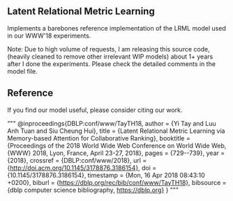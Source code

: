 ## Latent Relational Metric Learning

Implements a barebones reference implementation of the LRML model used in our WWW'18 experiments.

Note: Due to high volume of requests,
I am releasing this source code, (heavily cleaned to remove other irrelevant WIP models)
about 1+ years after I done the experiments. Please check the detailed comments in the model file.

## Reference

If you find our model useful, please consider citing our work.

"""
@inproceedings{DBLP:conf/www/TayTH18,
  author    = {Yi Tay and
               Luu Anh Tuan and
               Siu Cheung Hui},
  title     = {Latent Relational Metric Learning via Memory-based Attention for Collaborative
               Ranking},
  booktitle = {Proceedings of the 2018 World Wide Web Conference on World Wide Web,
               {WWW} 2018, Lyon, France, April 23-27, 2018},
  pages     = {729--739},
  year      = {2018},
  crossref  = {DBLP:conf/www/2018},
  url       = {http://doi.acm.org/10.1145/3178876.3186154},
  doi       = {10.1145/3178876.3186154},
  timestamp = {Mon, 16 Apr 2018 08:43:10 +0200},
  biburl    = {https://dblp.org/rec/bib/conf/www/TayTH18},
  bibsource = {dblp computer science bibliography, https://dblp.org}
}
"""
